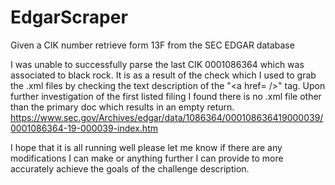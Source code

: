 # EdgarScraper
Given a CIK number retrieve form 13F from the SEC EDGAR database


I was unable to successfully parse the last CIK 0001086364 which was associated to black rock. It is as a result of the check which I used to grab the .xml files by checking the text description of the "\<a href= />" tag. Upon further investigation of the first listed filing I found there is no .xml file other than the primary doc which results in an empty return. https://www.sec.gov/Archives/edgar/data/1086364/000108636419000039/0001086364-19-000039-index.htm


I hope that it is all running well please let me know if there are any modifications I can make or anything further I can provide to more accurately achieve the goals of the challenge description.


